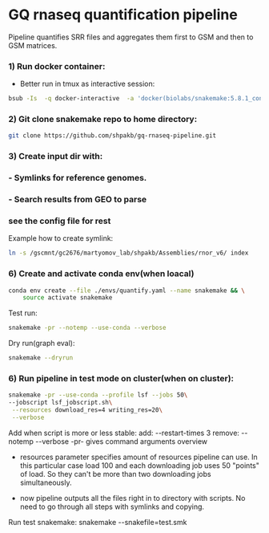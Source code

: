 # GQ rnaseq quantification pipeline

Pipeline quantifies SRR files and aggregates them first to GSM and then to GSM matrices.

### 1) Run docker container:
- Better run in tmux as interactive session:
```bash
bsub -Is  -q docker-interactive  -a 'docker(biolabs/snakemake:5.8.1_conda4.7.12)' /bin/bash
```
### 2) Git clone snakemake repo to home directory:
```bash
git clone https://github.com/shpakb/gq-rnaseq-pipeline.git
```

### 3) Create input dir with:
### - Symlinks for reference genomes.
### - Search results from GEO to parse 
### see the config file for rest 

Example how to create symlink:
```bash
ln -s /gscmnt/gc2676/martyomov_lab/shpakb/Assemblies/rnor_v6/ index 
```

### 6) Create and activate conda env(when loacal) 
```bash 
conda env create --file ./envs/quantify.yaml --name snakemake && \
    source activate snakemake
```

Test run: 
```bash
snakemake -pr --notemp --use-conda --verbose
```
Dry run(graph eval):
```bash
snakemake --dryrun
```

### 6) Run pipeline in test mode on cluster(when on cluster): 
```bash
snakemake -pr --use-conda --profile lsf --jobs 50\
--jobscript lsf_jobscript.sh\
 --resources download_res=4 writing_res=20\
 --verbose
```

Add when script is more or less stable:
add: --restart-times 3 
remove: --notemp 
--verbose
 -pr- gives command arguments overview

- resources parameter specifies amount of resources pipeline can use. In this particular case load 100 and 
each downloading job uses 50 "points" of load. So they can't be more than two downloading jobs simultaneously. 

- now pipeline outputs all the files right in to directory with scripts. No need to go through all steps with symlinks 
and copying. 


Run test snakemake:
snakemake --snakefile=test.smk